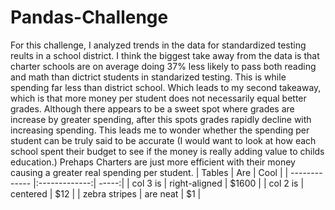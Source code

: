 # Pandas-Challenge


For this challenge, I analyzed trends in the data for standardized testing reults in a school district. I think the biggest take away from the data is that charter schools are on average doing 37% less likely to pass both reading and math than dictrict students in standarized testing. This is while spending far less than district school. Which leads to my second takeaway, which is that more money per student does not necessarily equal better grades. Although there appears to be a sweet spot where grades are increase by greater spending, after this spots grades rapidly decline with increasing spending. This leads me to wonder whether the spending per student can be truly said to be accurate (I would want to look at how each school spent their budget to see if the money is really adding value to childs education.) Prehaps Charters are just more efficient with their money causing a greater real spending per student.
| Tables        | Are           | Cool  |
| ------------- |:-------------:| -----:|
| col 3 is      | right-aligned | $1600 |
| col 2 is      | centered      |   $12 |
| zebra stripes | are neat      |    $1 |
